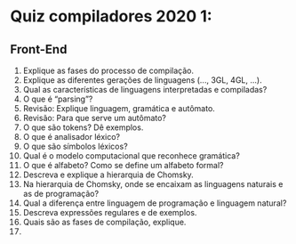 # Quiz compiladores 2020 1:
## Front-End

1. Explique as fases do processo de compilação.
2. Explique as diferentes gerações de linguagens (..., 3GL, 4GL, ...).
3. Qual as características de linguagens interpretadas e compiladas?
4. O que é “parsing”?
5. Revisão: Explique linguagem, gramática e autômato.
6. Revisão: Para que serve um autômato?
7. O que são tokens? Dê exemplos.
8. O que é analisador léxico?
9. O que são símbolos léxicos?
10. Qual é o modelo computacional que reconhece gramática?
11. O que é alfabeto? Como se define um alfabeto formal?
12. Descreva e explique a hierarquia de Chomsky.
13. Na hierarquia de Chomsky, onde se encaixam as linguagens naturais e as de programação?
14. Qual a diferença entre linguagem de programação e linguagem natural?
15. Descreva expressões regulares e de exemplos.
16. Quais são as fases de compilação, explique.
17. 

